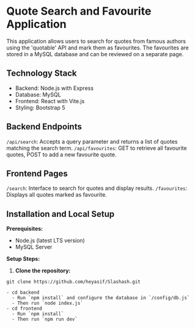 # Quote Search and Favourite Application

This application allows users to search for quotes from famous authors using the 'quotable' API and mark them as favourites. The favourites are stored in a MySQL database and can be reviewed on a separate page.

## Technology Stack

- Backend: Node.js with Express
- Database: MySQL
- Frontend: React with Vite.js
- Styling: Bootstrap 5

## Backend Endpoints

`/api/search`: Accepts a query parameter and returns a list of quotes matching the search term.
`/api/favourites`: GET to retrieve all favourite quotes, POST to add a new favourite quote.

## Frontend Pages

`/search`: Interface to search for quotes and display results.
`/favourites`: Displays all quotes marked as favourite.

## Installation and Local Setup

**Prerequisites:**

- Node.js (latest LTS version)
- MySQL Server

**Setup Steps:**

1. **Clone the repository:**

```shell
git clone https://github.com/heyasif/Slashash.git

- cd backend
  - Run `npm install` and configure the database in `/config/db.js`
  - Then run `node index.js`
- cd frontend
  - Run `npm install`
  - Then run `npm run dev`

```
